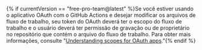 {% if currentVersion == "free-pro-team@latest" %}Se você estiver usando o aplicativo OAuth com o GitHub Actions e desejar modificar os arquivos de fluxo de trabalho, seu token do OAuth deverá ter o escopo do </code>fluxo de trabalho e o usuário deverá ter permissão de gravação ou de proprietário no repositório que contém o arquivo do fluxo de trabalho. Para obter mais informações, consulte "<a href="/apps/building-oauth-apps/understanding-scopes-for-oauth-apps/#available-scopes">Understanding scopes for OAuth apps</a>."{% endif %}</p>
